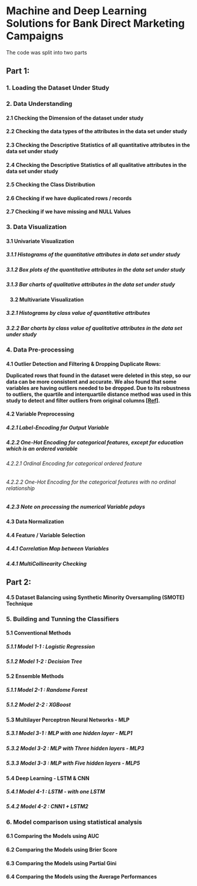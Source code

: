 # Machine and Deep Learning Solutions for Bank Direct Marketing Campaigns
The code was split into two parts
<br>
## Part 1: 
### 1. Loading the Dataset Under Study
### 2. Data Understanding
#### 2.1 Checking the Dimension of the dataset under study
#### 2.2 Checking the data types of the attributes in the data set under study
#### 2.3 Checking the Descriptive Statistics of all quantitative attributes in the data set under study
#### 2.4 Checking the Descriptive Statistics of all qualitative attributes in the data set under study 
#### 2.5 Checking the Class Distribution
#### 2.6 Checking if we have duplicated rows / records
#### 2.7 Checking if we have missing and NULL Values

### 3. Data Visualization
#### 3.1 Univariate Visualization
##### 3.1.1 Histograms of the quantitative attributes in data set under study
##### 3.1.2 Box plots of the quantitative attributes in the data set under study
##### 3.1.3 Bar charts of qualitative attributes in the data set under study

#### &ensp; 3.2 Multivariate Visualization
##### 3.2.1 Histograms by class value of quantitative attributes
##### 3.2.2 Bar charts by class value of qualitative attributes in the data set under study

### 4. Data Pre-processing
#### 4.1 Outlier Detection and Filtering & Dropping Duplicate Rows: <p> Duplicated rows that found in the dataset were deleted in this step, so our data can be more consistent and accurate. We also found that some variables are having outliers needed to be dropped. Due to its robustness to outliers, the quartile and interquartile distance method was used in this study to detect and filter outliers from original columns  <a href="[https://www.w3schools.com](https://www.sciencedirect.com/science/article/abs/pii/S235293852030639X)">[Ref]</a>.</p>
#### 4.2 Variable Preprocessing
##### 4.2.1 Label-Encoding for Output Variable
##### 4.2.2 One-Hot Encoding for categorical features, except for education which is an ordered variable
###### 4.2.2.1 Ordinal Encoding for categorical ordered feature
###### 4.2.2.2 One-Hot Encoding for the categorical features with no ordinal relationship
##### 4.2.3 Note on processing the numerical Variable pdays
#### 4.3 Data Normalization
#### 4.4 Feature / Variable Selection
##### 4.4.1 Correlation Map between Variables
##### 4.4.1 MultiCollinearity Checking


## Part 2: 
#### 4.5 Dataset Balancing using Synthetic Minority Oversampling (SMOTE) Technique 
### 5. Building and Tunning the Classifiers
#### 5.1 Conventional Methods
##### 5.1.1 Model 1-1 : Logistic Regression
##### 5.1.2 Model 1-2 : Decision Tree
#### 5.2 Ensemble Methods
##### 5.1.1 Model 2-1 : Randome Forest
##### 5.1.2 Model 2-2 : XGBoost 
#### 5.3 Multilayer Perceptron Neural Networks - MLP
##### 5.3.1 Model 3-1 : MLP with one hidden layer - MLP1
##### 5.3.2 Model 3-2 : MLP with Three hidden layers - MLP3 
##### 5.3.3 Model 3-3 : MLP with Five hidden layers - MLP5
#### 5.4 Deep Learning - LSTM & CNN
##### 5.4.1 Model 4-1 : LSTM - with one LSTM
##### 5.4.2 Model 4-2 : CNN1 + LSTM2

### 6. Model comparison using statistical analysis 
#### 6.1 Comparing the Models using AUC
#### 6.2 Comparing  the Models using Brier Score
#### 6.3 Comparing the Models using Partial Gini
#### 6.4 Comparing the Models using the Average Performances
